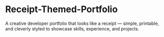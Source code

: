 # Receipt-Themed-Portfolio
A creative developer portfolio that looks like a receipt — simple, printable, and cleverly styled to showcase skills, experience, and projects.
